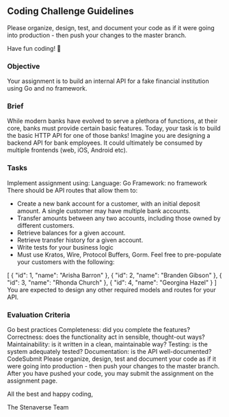 ## Coding Challenge Guidelines



Please organize, design, test, and document your code as if it were
going into production - then push your changes to the master branch.

Have fun coding! 🚀



### Objective
Your assignment is to build an internal API for a fake financial institution using Go and no framework.

### Brief
While modern banks have evolved to serve a plethora of functions, at their core, banks must provide certain basic features. Today, your task is to build the basic HTTP API for one of those banks! Imagine you are designing a backend API for bank employees. It could ultimately be consumed by multiple frontends (web, iOS, Android etc).

### Tasks
Implement assignment using:
Language: Go
Framework: no framework
There should be API routes that allow them to:
- Create a new bank account for a customer, with an initial deposit amount. A single customer may have multiple bank accounts.
- Transfer amounts between any two accounts, including those owned by different customers.
- Retrieve balances for a given account.
- Retrieve transfer history for a given account.
- Write tests for your business logic
- Must use Kratos, Wire, Protocol Buffers, Gorm.
Feel free to pre-populate your customers with the following:

[
  {
    "id": 1,
    "name": "Arisha Barron"
  },
  {
    "id": 2,
    "name": "Branden Gibson"
  },
  {
    "id": 3,
    "name": "Rhonda Church"
  },
  {
    "id": 4,
    "name": "Georgina Hazel"
  }
]
You are expected to design any other required models and routes for your API.

### Evaluation Criteria
Go best practices
Completeness: did you complete the features?
Correctness: does the functionality act in sensible, thought-out ways?
Maintainability: is it written in a clean, maintainable way?
Testing: is the system adequately tested?
Documentation: is the API well-documented?
CodeSubmit
Please organize, design, test and document your code as if it were going into production - then push your changes to the master branch. After you have pushed your code, you may submit the assignment on the assignment page.

All the best and happy coding,

The Stenaverse Team